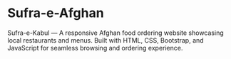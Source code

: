 # Sufra-e-Afghan
Sufra-e-Kabul — A responsive Afghan food ordering website showcasing local restaurants and menus. Built with HTML, CSS, Bootstrap, and JavaScript for seamless browsing and ordering experience.
